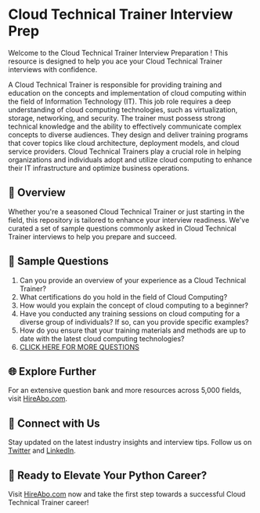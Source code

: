 # Cloud Technical Trainer Interview Prep

Welcome to the Cloud Technical Trainer Interview Preparation ! This resource is designed to help you ace your Cloud Technical Trainer interviews with confidence.

A Cloud Technical Trainer is responsible for providing training and education on the concepts and implementation of cloud computing within the field of Information Technology (IT). This job role requires a deep understanding of cloud computing technologies, such as virtualization, storage, networking, and security. The trainer must possess strong technical knowledge and the ability to effectively communicate complex concepts to diverse audiences. They design and deliver training programs that cover topics like cloud architecture, deployment models, and cloud service providers. Cloud Technical Trainers play a crucial role in helping organizations and individuals adopt and utilize cloud computing to enhance their IT infrastructure and optimize business operations.

## 🚀 Overview

Whether you're a seasoned Cloud Technical Trainer or just starting in the field, this repository is tailored to enhance your interview readiness. We've curated a set of sample questions commonly asked in Cloud Technical Trainer interviews to help you prepare and succeed.

## 📝 Sample Questions

1. Can you provide an overview of your experience as a Cloud Technical Trainer?
2. What certifications do you hold in the field of Cloud Computing?
3. How would you explain the concept of cloud computing to a beginner?
4. Have you conducted any training sessions on cloud computing for a diverse group of individuals? If so, can you provide specific examples?
5. How do you ensure that your training materials and methods are up to date with the latest cloud computing technologies?
6. [CLICK HERE FOR MORE QUESTIONS](https://hireabo.com/job/0_4_24/Cloud%20Technical%20Trainer)

## 🌐 Explore Further

For an extensive question bank and more resources across 5,000 fields, visit [HireAbo.com](https://www.hireabo.com).

## 📱 Connect with Us

Stay updated on the latest industry insights and interview tips. Follow us on [Twitter](https://twitter.com/hireabo) and [LinkedIn](https://www.linkedin.com/in/hire-abo-3609972a8/).

## 🚀 Ready to Elevate Your Python Career?

Visit [HireAbo.com](https://www.hireabo.com) now and take the first step towards a successful Cloud Technical Trainer career!